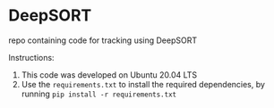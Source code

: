 # DeepSORT
repo containing code for tracking using DeepSORT

Instructions:

1. This code was developed on Ubuntu 20.04 LTS
2. Use the `requirements.txt` to install the required dependencies, by running 
`pip install -r requirements.txt`
